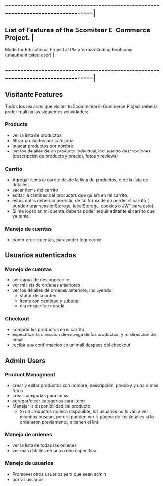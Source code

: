 ## --------------------------------------------------------------------------------|
## List of Features of the 5comitear E-Commerce Project.                           |
Made for Educational Project at Plataforma5 Coding Bootcamp.(unauthenticated user) |
## --------------------------------------------------------------------------------|

## Visitante Features

Todos los usuarios que visiten tu 5commitear E-Commerce Project deberia poder realizar las siguientes actividades:

### Products

- ver la lista de productos
- filtrar productos por categoria
- buscar productos por nombre
- ver los detalles de un producto individual, incluyendo descripciones (descripción de producto y precio), fotos y reviews)

### Carrito

- Agregar items al carrito desde la lista de productos, o de la lista de detalles.
- sacar items del carrito
- editar la cantidad del productos que quiero en mi carrito.
- estos datos deberian persistir, de tal forma de no perder el carrito (
pueden usar sessionStorage, localStorage, cookies o JWT para esto).
- Si me logeo en mi cuenta, deberia poder seguir editante el carrito que ya tenia.

### Manejo de cuentas

- poder crear cuentas, para poder loguearme.

## Usuarios autenticados

### Manejo de cuentas

- ser capaz de desloggearme 
- ver mi lista de ordenes anteriores
- ver los detalles de ordenes anteriore, incluyendo:
  - status de la orden
  - items con cantidad y subtotal
  - dia en que fue creada

### Checkout

- comprar los productos en el carrito.
- especificar la direccion de entrega de los productos, y mi direccion de email.
- recibir una confirmacion en un mail despues del checkout

## Admin Users

### Product Managment

- crear y editar productos con nombre, descripción, precio y y una o mas fotos
- crear categorias para items
- agregar/crear categorias para items
- Manejar la disponibilidad del producto
   - Si un productos no esta disponible, los usuarios no lo van a ver mientras buscan, pero si pueden ver la página de los detalles si lo ordenaron previamente, o tienen el link
 
### Manejo de ordenes

- ver la lista de todas las ordenes
- ver mas detalles de una orden específica

### Manejo de usuarios

- Promover otros usuarios para que sean admin
- borrar usuarios
